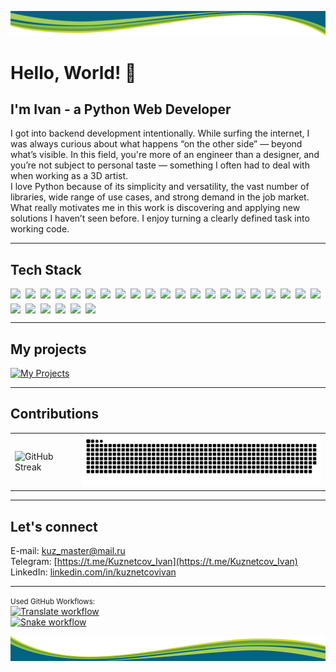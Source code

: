 ![header](images/Top.png)

# Hello, World! 👋

## I'm Ivan - a Python Web Developer

I got into backend development intentionally. While surfing the internet, I was always curious about what happens “on the other side” — beyond what’s visible. In this field, you're more of an engineer than a designer, and you’re not subject to personal taste — something I often had to deal with when working as a 3D artist.<br>I love Python because of its simplicity and versatility, the vast number of libraries, wide range of use cases, and strong demand in the job market.<br> What really motivates me in this work is discovering and applying new solutions I haven’t seen before. I enjoy turning a clearly defined task into working code.

---

## Tech Stack
<div style="display: flex; flex-wrap: wrap; gap: 8px; margin: 0;">
  <img src="https://img.shields.io/badge/Python-3776AB?style=flat&logo=python&logoColor=white">
  <img src="https://img.shields.io/badge/Django-092E20?style=flat&logo=django&logoColor=white">
  <img src="https://img.shields.io/badge/Django_REST_Framework-092E20?style=flat&logo=django&logoColor=white">
  <img src="https://img.shields.io/badge/REST_API-009688?style=flat&logo=fastapi&logoColor=white">
  <img src="https://img.shields.io/badge/Flask-000000?style=flat&logo=flask&logoColor=white">
  <img src="https://img.shields.io/badge/FastAPI-009688?style=flat&logo=fastapi&logoColor=white">
  <img src="https://img.shields.io/badge/SQL-4479A1?style=flat&logo=sql&logoColor=white">
  <img src="https://img.shields.io/badge/PostgreSQL-4169E1?style=flat&logo=postgresql&logoColor=white">
  <img src="https://img.shields.io/badge/SQLite-003B57?style=flat&logo=sqlite&logoColor=white">
  <img src="https://img.shields.io/badge/SQLAlchemy-D71F00?style=flat&logo=sqlalchemy&logoColor=white">
  <img src="https://img.shields.io/badge/Requests-2CA5E0?style=flat&logo=python&logoColor=white">
  <img src="https://img.shields.io/badge/BeautifulSoup-43B02A?style=flat&logo=python&logoColor=white">
  <img src="https://img.shields.io/badge/Scrapy-60A839?style=flat&logo=scrapy&logoColor=white">
  <img src="https://img.shields.io/badge/Docker-2496ED?style=flat&logo=docker&logoColor=white">
  <img src="https://img.shields.io/badge/Docker_Compose-2496ED?style=flat&logo=docker&logoColor=white">
  <img src="https://img.shields.io/badge/Nginx-009639?style=flat&logo=nginx&logoColor=white">
  <img src="https://img.shields.io/badge/Pytest-0A9EDC?style=flat&logo=pytest&logoColor=white">
  <img src="https://img.shields.io/badge/Postman-FF6C37?style=flat&logo=postman&logoColor=white">
  <img src="https://img.shields.io/badge/Git-F05032?style=flat&logo=git&logoColor=white">
  <img src="https://img.shields.io/badge/GitHub-181717?style=flat&logo=github&logoColor=white">
  <img src="https://img.shields.io/badge/Notion-000000?style=flat&logo=notion&logoColor=white">
  <img src="https://img.shields.io/badge/Kanban-0079BF?style=flat&logo=trello&logoColor=white">
  <img src="https://img.shields.io/badge/Scrum-6DB33F?style=flat&logo=scrumalliance&logoColor=white">
  <img src="https://img.shields.io/badge/Yandex_Tracker-FFCC00?style=flat&logo=yandex&logoColor=black">
  <img src="https://img.shields.io/badge/Yonote-6001D2?style=flat&logo=yandex&logoColor=white">
  <img src="https://img.shields.io/badge/VS_Code-007ACC?style=flat&logo=visualstudiocode&logoColor=white">
  <img src="https://img.shields.io/badge/DBeaver-4D4D4D?style=flat&logo=dbeaver&logoColor=white">
</div>

---

## My projects
<div style="margin: 0;">
  <a href="https://kuznetcovivan.github.io/" target="_blank">
    <img src="https://img.shields.io/badge/Check_it_out-FF0000?style=flat&logo=github&logoColor=white" alt="My Projects" style="width: 160px;">
  </a>
</div>

---

## Сontributions

<table>
  <tr>
    <td align="left">
      <picture>
        <source media="(prefers-color-scheme: dark)" srcset="https://github-readme-streak-stats.herokuapp.com/?user=KuznetcovIvan&theme=dark" />
        <source media="(prefers-color-scheme: light)" srcset="https://github-readme-streak-stats.herokuapp.com/?user=KuznetcovIvan" />
        <img alt="GitHub Streak" src="https://github-readme-streak-stats.herokuapp.com/?user=KuznetcovIvan" width="300" />
      </picture>
    </td>
    <td align="right">
      <picture>
        <source media="(prefers-color-scheme: dark)" srcset="https://raw.githubusercontent.com/KuznetcovIvan/KuznetcovIvan/output/github-snake-dark.svg" />
        <source media="(prefers-color-scheme: light)" srcset="https://raw.githubusercontent.com/KuznetcovIvan/KuznetcovIvan/output/github-snake.svg" />
        <img alt="GitHub Snake" src="https://raw.githubusercontent.com/KuznetcovIvan/KuznetcovIvan/output/github-snake.svg" width="500" />
      </picture>
    </td>
  </tr>
</table>

---

## Let's connect

E-mail: [kuz_master@mail.ru](kuz_master@mail.ru) <br>
Telegram: [https://t.me/Kuznetcov_Ivan](https://t.me/Kuznetcov_Ivan)<br>
LinkedIn: [linkedin.com/in/kuznetcovivan](linkedin.com/in/kuznetcovivan)

---

<small>Used GitHub Workflows:</small><br>
<a href="https://github.com/KuznetcovIvan/KuznetcovIvan.github.io/actions/workflows/translate.yml">
  <img src="https://github.com/KuznetcovIvan/KuznetcovIvan.github.io/actions/workflows/translate.yml/badge.svg" alt="Translate workflow" height="15" />
</a><br>
<a href="https://github.com/KuznetcovIvan/KuznetcovIvan/actions/workflows/snake.yml">
  <img src="https://github.com/KuznetcovIvan/KuznetcovIvan/actions/workflows/snake.yml/badge.svg" alt="Snake workflow" height="15" />
</a>

![header](images/Bottom.png)